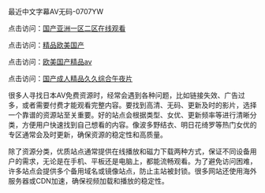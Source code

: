 最近中文字幕AV无码-0707YW

点击访问：<a href="https://fdhf-454.pages.dev/">国产亚洲一区二区在线观看</a>

点击访问：<a href="https://bered.pages.dev/">精品欧美国产</a>

点击访问：<a href="https://rtj-3zo.pages.dev/">欧美国产精品aⅴ</a>

点击访问：<a href="https://vassv.pages.dev/">国产成人精品久久综合午夜片</a>

很多人寻找日本AV免费资源时，经常会遇到各种问题，比如链接失效、广告过多，或者需要付费才能观看完整内容。要找到高清、无码、更新及时的影片，选择一个靠谱的资源站至关重要。好的站点会根据类型、女优、更新频率等进行清晰分类，方便用户快速找到自己想看的内容。像波多野结衣、明日花绮罗等热门女优的专区通常会及时更新，确保资源的稳定性和高质量。

除了资源分类，优质站点通常提供在线播放和磁力下载两种方式，保证不同设备用户的需求，无论是在手机、平板还是电脑上，都能流畅观看。为了避免访问困难，许多站点会提供多个备用域名或镜像站点，防止主站被封锁。很多网站还使用海外服务器或CDN加速，确保视频加载和播放的稳定性。

<span style="display:none;">[Canonical link](）</span>
